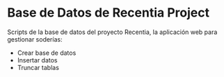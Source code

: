 # Base de Datos de Recentia Project

Scripts de la base de datos del proyecto Recentia, la aplicación web para gestionar soderías:

- Crear base de datos
- Insertar datos
- Truncar tablas

